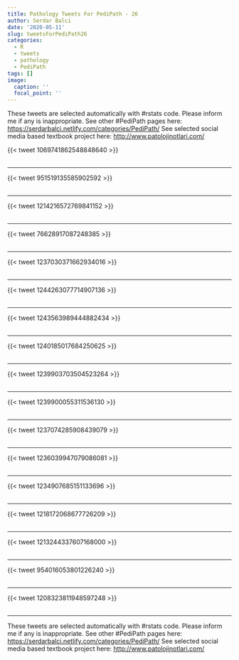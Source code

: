 ```yaml
---
title: Pathology Tweets For PediPath - 26
author: Serdar Balci
date: '2020-05-11'
slug: tweetsForPediPath26
categories:
  - R
  - tweets
  - pathology
  - PediPath
tags: []
image:
  caption: ''
  focal_point: ''
---
```



These tweets are selected automatically with #rstats code. Please inform me if any is inappropriate.
See other #PediPath pages here: https://serdarbalci.netlify.com/categories/PediPath/ 
See selected social media based textbook project here: http://www.patolojinotlari.com/

{{< tweet 1069741862548848640 >}}
<br>
<br>
<hr>
{{< tweet 951519135585902592 >}}
<br>
<br>
<hr>
{{< tweet 1214216572769841152 >}}
<br>
<br>
<hr>
{{< tweet 76628917087248385 >}}
<br>
<br>
<hr>
{{< tweet 1237030371662934016 >}}
<br>
<br>
<hr>
{{< tweet 1244263077714907136 >}}
<br>
<br>
<hr>
{{< tweet 1243563989444882434 >}}
<br>
<br>
<hr>
{{< tweet 1240185017684250625 >}}
<br>
<br>
<hr>
{{< tweet 1239903703504523264 >}}
<br>
<br>
<hr>
{{< tweet 1239900055311536130 >}}
<br>
<br>
<hr>
{{< tweet 1237074285908439079 >}}
<br>
<br>
<hr>
{{< tweet 1236039947079086081 >}}
<br>
<br>
<hr>
{{< tweet 1234907685151133696 >}}
<br>
<br>
<hr>
{{< tweet 1218172068677726209 >}}
<br>
<br>
<hr>
{{< tweet 1213244337607168000 >}}
<br>
<br>
<hr>
{{< tweet 954016053801226240 >}}
<br>
<br>
<hr>
{{< tweet 1208323811948597248 >}}
<br>
<br>
<hr>


These tweets are selected automatically with #rstats code. Please inform me if any is inappropriate.
See other #PediPath pages here: https://serdarbalci.netlify.com/categories/PediPath/ 
See selected social media based textbook project here: http://www.patolojinotlari.com/

